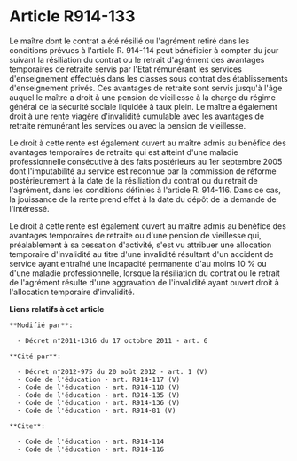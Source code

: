 # Article R914-133

Le maître dont le contrat a été résilié ou l'agrément retiré dans les conditions prévues à l'article R. 914-114 peut
bénéficier à compter du jour suivant la résiliation du contrat ou le retrait d'agrément des avantages temporaires de retraite
servis par l'Etat rémunérant les services d'enseignement effectués dans les classes sous contrat des établissements
d'enseignement privés. Ces avantages de retraite sont servis jusqu'à l'âge auquel le maître a droit à une pension de
vieillesse à la charge du régime général de la sécurité sociale liquidée à taux plein. Le maître a également droit à une
rente viagère d'invalidité cumulable avec les avantages de retraite rémunérant les services ou avec la pension de
vieillesse. 

Le droit à cette rente est également ouvert au maître admis au bénéfice des avantages temporaires de retraite qui est atteint
d'une maladie professionnelle consécutive à des faits postérieurs au 1er septembre 2005 dont l'imputabilité au service est
reconnue par la commission de réforme postérieurement à la date de la résiliation du contrat ou du retrait de l'agrément,
dans les conditions définies à l'article R. 914-116. Dans ce cas, la jouissance de la rente prend effet à la date du dépôt de
la demande de l'intéressé. 

Le droit à cette rente est également ouvert au maître admis au bénéfice des avantages temporaires de retraite ou d'une
pension de vieillesse qui, préalablement à sa cessation d'activité, s'est vu attribuer une allocation temporaire d'invalidité
au titre d'une invalidité résultant d'un accident de service ayant entraîné une incapacité permanente d'au moins 10 % ou
d'une maladie professionnelle, lorsque la résiliation du contrat ou le retrait de l'agrément résulte d'une aggravation de
l'invalidité ayant ouvert droit à l'allocation temporaire d'invalidité.

**Liens relatifs à cet article**

	**Modifié par**:

	  - Décret n°2011-1316 du 17 octobre 2011 - art. 6

	**Cité par**:

	  - Décret n°2012-975 du 20 août 2012 - art. 1 (V)
	  - Code de l'éducation - art. R914-117 (V)
	  - Code de l'éducation - art. R914-118 (V)
	  - Code de l'éducation - art. R914-135 (V)
	  - Code de l'éducation - art. R914-136 (V)
	  - Code de l'éducation - art. R914-81 (V)

	**Cite**:

	  - Code de l'éducation - art. R914-114
	  - Code de l'éducation - art. R914-116
